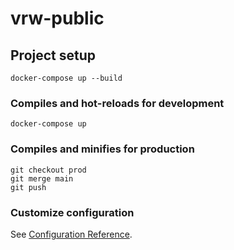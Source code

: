 # vrw-public

## Project setup
```
docker-compose up --build
```

### Compiles and hot-reloads for development
```
docker-compose up
```

### Compiles and minifies for production
```
git checkout prod
git merge main
git push
```

### Customize configuration
See [Configuration Reference](https://cli.vuejs.org/config/).
